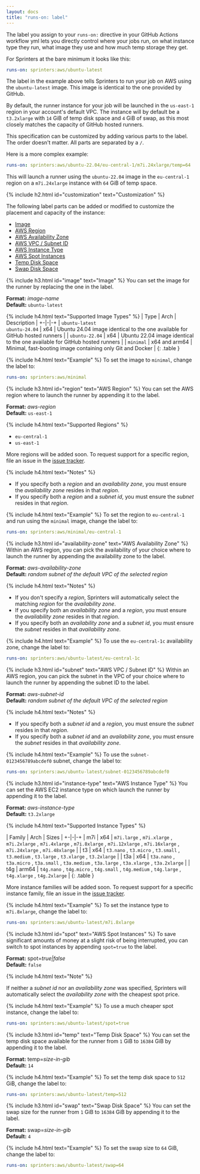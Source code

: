```yaml
---
layout: docs
title: "runs-on: label"
---
```

The label you assign to your `runs-on:` directive in your GitHub Actions workflow yml lets you directly control where
your jobs run, on what instance type they run, what image they use and how much temp storage they get.

For Sprinters at the bare minimum it looks like this:

```yaml
runs-on: sprinters:aws/ubuntu-latest
```

The label in the example above tells Sprinters to run your job on AWS using the `ubuntu-latest` image. This image is
identical to the one provided by GitHub.

By default, the runner instance for your job will be launched in the `us-east-1`
region in your account's default VPC. The instance will by default be a `t3.2xlarge` with `14` GiB of temp disk space and
`4` GiB of swap, as this most closely matches the capacity of GitHub hosted runners.

This specification can be customized by adding various parts to the label. The order doesn't matter. All parts are separated by a `/`.

Here is a more complex example:

```yaml
runs-on: sprinters:aws/ubuntu-22.04/eu-central-1/m7i.24xlarge/temp=64
```

This will launch a runner using the `ubuntu-22.04` image in the `eu-central-1` region on a `m7i.24xlarge` instance with `64` GiB of temp space.

{% include h2.html id="customization" text="Customization" %}

The following label parts can be added or modified to customize the placement and capacity of the instance:

- [Image](#image)
- [AWS Region](#region)
- [AWS Availability Zone](#availability-zone)
- [AWS VPC / Subnet ID](#subnet)
- [AWS Instance Type](#instance-type)
- [AWS Spot Instances](#spot)
- [Temp Disk Space](#temp)
- [Swap Disk Space](#swap)


{% include h3.html id="image" text="Image" %}
You can set the image for the runner by replacing the one in the label.

**Format:** _image-name_\
**Default:** `ubuntu-latest`

{% include h4.html text="Supported Image Types" %}
| Type | Arch | Description |
+-|-|-+
| `ubuntu-latest` <br> `ubuntu-24.04` | x64 | Ubuntu 24.04 image identical to the one available for GitHub hosted runners |
| `ubuntu-22.04` | x64 | Ubuntu 22.04 image identical to the one available for GitHub hosted runners |
| `minimal` | x64 and arm64 | Minimal, fast-booting image containing only Git and Docker |
{: .table }

{% include h4.html text="Example" %}
To set the image to `minimal`, change the label to:

```yaml
runs-on: sprinters:aws/minimal
```

{% include h3.html id="region" text="AWS Region" %}
You can set the AWS region where to launch the runner by appending it to the label.

**Format:** _aws-region_\
**Default:** `us-east-1`

{% include h4.html text="Supported Regions" %}
- `eu-central-1`
- `us-east-1`

More regions will be added soon. To request support for a specific region, file an issue in the [issue tracker](https://github.com/sprinters-sh/sprinters/issues).

{% include h4.html text="Notes" %}

- If you specify both a _region_ and an _availability zone_, you must ensure the _availability zone_ resides in that _region_.
- If you specify both a _region_ and a _subnet id_, you must ensure the _subnet_ resides in that _region_.

{% include h4.html text="Example" %}
To set the region to `eu-central-1` and run using the `minimal` image, change the label to:

```yaml
runs-on: sprinters:aws/minimal/eu-central-1
```

{% include h3.html id="availability-zone" text="AWS Availability Zone" %}
Within an AWS region, you can pick the availability of your choice where to launch the runner by appending the availability zone to the label.

**Format:** _aws-availability-zone_\
**Default:** _random subnet of the default VPC of the selected region_

{% include h4.html text="Notes" %}

- If you don't specify a _region_, Sprinters will automatically select the matching _region_ for the _availability zone_.
- If you specify both an _availability zone_ and a _region_, you must ensure the _availability zone_ resides in that _region_.
- If you specify both an _availability zone_ and a _subnet id_, you must ensure the _subnet_ resides in that _availability zone_.

{% include h4.html text="Example" %}
To use the `eu-central-1c` availability zone, change the label to:

```yaml
runs-on: sprinters:aws/ubuntu-latest/eu-central-1c
```

{% include h3.html id="subnet" text="AWS VPC / Subnet ID" %}
Within an AWS region, you can pick the subnet in the VPC of your choice where to launch the runner by appending the subnet ID to the label.

**Format:** _aws-subnet-id_\
**Default:** _random subnet of the default VPC of the selected region_

{% include h4.html text="Notes" %}

- If you specify both a _subnet id_ and a _region_, you must ensure the _subnet_ resides in that _region_.
- If you specify both a _subnet id_ and an _availability zone_, you must ensure the _subnet_ resides in that _availability zone_.

{% include h4.html text="Example" %}
To use the `subnet-0123456789abcdef0` subnet, change the label to:

```yaml
runs-on: sprinters:aws/ubuntu-latest/subnet-0123456789abcdef0
```

{% include h3.html id="instance-type" text="AWS Instance Type" %}
You can set the AWS EC2 instance type on which launch the runner by appending it to the label.

**Format:** _aws-instance-type_\
**Default:** `t3.2xlarge`

{% include h4.html text="Supported Instance Types" %}

| Family | Arch | Sizes |
+-|-|-+
| m7i | x64 | `m7i.large` , `m7i.xlarge` , `m7i.2xlarge` , `m7i.4xlarge` , `m7i.8xlarge` , `m7i.12xlarge` , `m7i.16xlarge` , `m7i.24xlarge` , `m7i.48xlarge` |
| t3 | x64 | `t3.nano` , `t3.micro` , `t3.small` , `t3.medium` , `t3.large` , `t3.xlarge` , `t3.2xlarge` |
| t3a | x64 | `t3a.nano` , `t3a.micro` , `t3a.small` , `t3a.medium` , `t3a.large` , `t3a.xlarge` , `t3a.2xlarge` |
| t4g | arm64 | `t4g.nano` , `t4g.micro` , `t4g.small` , `t4g.medium` , `t4g.large` , `t4g.xlarge` , `t4g.2xlarge` |
{: .table }

More instance families will be added soon. To request support for a specific instance family, file an issue in the [issue tracker](https://github.com/sprinters-sh/sprinters/issues).

{% include h4.html text="Example" %}
To set the instance type to `m7i.8xlarge`, change the label to:

```yaml
runs-on: sprinters:aws/ubuntu-latest/m7i.8xlarge
```

{% include h3.html id="spot" text="AWS Spot Instances" %}
To save significant amounts of money at a slight risk of being interrupted, you can switch to spot instances by appending `spot=true` to the label.

**Format:** spot=_true|false_\
**Default:** `false`

{% include h4.html text="Note" %}

If neither a _subnet id_ nor an _availability zone_ was specified, Sprinters will automatically select the _availability zone_ with the cheapest spot price.

{% include h4.html text="Example" %}
To use a much cheaper spot instance, change the label to:

```yaml
runs-on: sprinters:aws/ubuntu-latest/spot=true
```

{% include h3.html id="temp" text="Temp Disk Space" %}
You can set the temp disk space available for the runner from `1` GiB to `16384` GiB by appending it to the label.

**Format:** temp=_size-in-gib_\
**Default:** `14`

{% include h4.html text="Example" %}
To set the temp disk space to `512` GiB, change the label to:

```yaml
runs-on: sprinters:aws/ubuntu-latest/temp=512
```

{% include h3.html id="swap" text="Swap Disk Space" %}
You can set the swap size for the runner from `1` GiB to `16384` GiB by appending it to the label.

**Format:** swap=_size-in-gib_\
**Default:** `4`

{% include h4.html text="Example" %}
To set the swap size to `64` GiB, change the label to:

```yaml
runs-on: sprinters:aws/ubuntu-latest/swap=64
```
